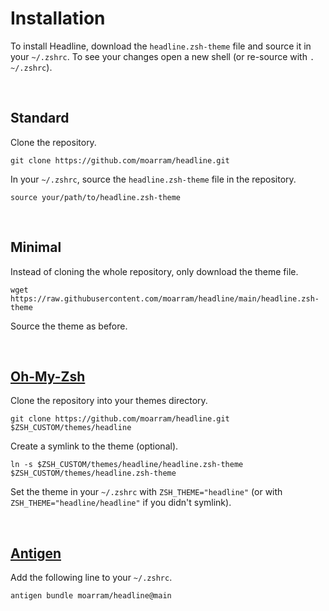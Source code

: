 # Installation
To install Headline, download the `headline.zsh-theme` file and source it in your `~/.zshrc`. To see your changes open a new shell (or re-source with `. ~/.zshrc`).

<br>


## Standard
Clone the repository.
```
git clone https://github.com/moarram/headline.git
```

In your `~/.zshrc`, source the `headline.zsh-theme` file in the repository.
```
source your/path/to/headline.zsh-theme
```

<br>


## Minimal
Instead of cloning the whole repository, only download the theme file.
```
wget https://raw.githubusercontent.com/moarram/headline/main/headline.zsh-theme
```

Source the theme as before.

<br>


## [Oh-My-Zsh](https://github.com/ohmyzsh/ohmyzsh)
Clone the repository into your themes directory.
```
git clone https://github.com/moarram/headline.git $ZSH_CUSTOM/themes/headline
```

Create a symlink to the theme (optional).
```
ln -s $ZSH_CUSTOM/themes/headline/headline.zsh-theme $ZSH_CUSTOM/themes/headline.zsh-theme
```

Set the theme in your `~/.zshrc` with `ZSH_THEME="headline"` (or with `ZSH_THEME="headline/headline"` if you didn't symlink).

<br>


## [Antigen](https://github.com/zsh-users/antigen)
Add the following line to your `~/.zshrc`.
```
antigen bundle moarram/headline@main
```

<br>
